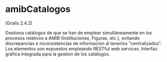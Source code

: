 amibCatalogos
=============
(Grails 2.4.2)

Gestiona catálogos de que se han de emplear simultáneamente en los procesos relativos a AMIB (Instituciones, Figuras, etc.), evitando discrepancias e inconsistencias de información al tenerlos "centralizados". Los elementos son expuestos empleando RESTful web services. Interfaz gráfica integrada para la gestion de los catálogos.
